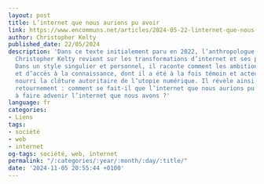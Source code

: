 ```yaml
---
layout: post
title: L’internet que nous aurions pu avoir
link: https://www.encommuns.net/articles/2024-05-22-linternet-que-nous-aurions-pu-avoir/
author: Christopher Kelty
published_date: 22/05/2024
description: 'Dans ce texte initialement paru en 2022, l’anthropologue du numérique
  Christopher Kelty revient sur les transformations d’internet et ses promesses brisées.
  Dans un style singulier et personnel, il raconte comment les ambitions d’ouverture
  et d’accès à la connaissance, dont il a été à la fois témoin et acteur, ont paradoxalement
  nourri la clôture autoritaire de l’utopie numérique. Il révèle ainsi cet étrange
  retournement : comment se fait-il que l’internet que nous aurions pu avoir ait contribué
  à faire advenir l’internet que nous avons ?'
language: fr
categories:
- Liens
tags:
- société
- web
- internet
og-tags: société, web, internet
permalink: "/:categories/:year/:month/:day/:title/"
date: '2024-11-05 20:55:44 +0100'
---
```

